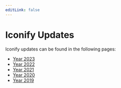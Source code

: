 ```yaml
---
editLink: false
---
```

<!-- DO NOT EDIT THIS PAGE IT IS AUTOGENERATED -->
# Iconify Updates

Iconify updates can be found in the following pages:

- [Year 2023](./2023)
- [Year 2022](./2022)
- [Year 2021](./2021)
- [Year 2020](./2020)
- [Year 2019](./2019)

<latest-news />
